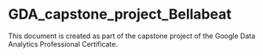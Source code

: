 # GDA_capstone_project_Bellabeat
This document is created as part of the capstone project of the Google Data Analytics Professional Certificate.
